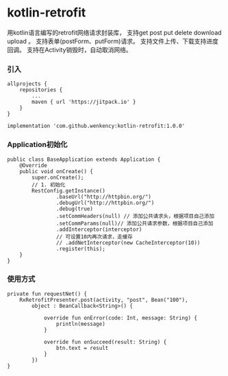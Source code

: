 # kotlin-retrofit
用kotlin语言编写的retrofit网络请求封装库，
支持get post put delete download upload 。
支持表单(postForm、putForm)请求。
支持文件上传、下载支持进度回调。
支持在Activity销毁时，自动取消网络。

### 引入

```
allprojects {
    repositories {
        ...
        maven { url 'https://jitpack.io' }
    }
}

implementation 'com.github.wenkency:kotlin-retrofit:1.0.0'

```
### Application初始化
```
public class BaseApplication extends Application {
    @Override
    public void onCreate() {
        super.onCreate();
        // 1. 初始化
        RestConfig.getInstance()
                .baseUrl("http://httpbin.org/")
                .debugUrl("http://httpbin.org/")
                .debug(true)
                .setCommHeaders(null) // 添加公共请求头，根据项目自己添加
                .setCommParams(null)// 添加公共请求参数，根据项目自己添加
                .addInterceptor(interceptor)
                // 可设置10内再次请求，走缓存
                // .addNetInterceptor(new CacheInterceptor(10))
                .register(this);
    }
}
```

### 使用方式
```
private fun requestNet() {
    RxRetrofitPresenter.post(activity, "post", Bean("100"),
        object : BeanCallback<String>() {

            override fun onError(code: Int, message: String) {
                println(message)
            }

            override fun onSucceed(result: String) {
                btn.text = result
            }
        })
}
```